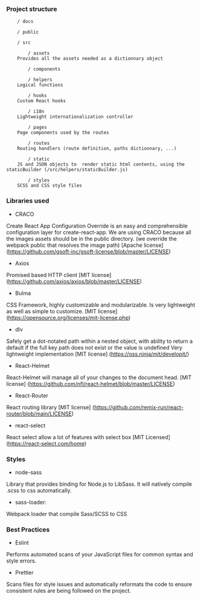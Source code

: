### Project structure

```
    / docs

    / public

    / src

        / assets
    Provides all the assets needed as a dictionnary object

        / components

        / helpers
    Logical functions

        / hooks
    Custom React hooks

        / i18n
    Lightweight internationalization controller

        / pages
    Page components used by the routes

        / routes
    Routing handlers (route definition, paths dictionnary, ...)

        / static
    JS and JSON objects to  render static html contents, using the staticBuilder (/src/helpers/staticBuilder.js)

        / styles
    SCSS and CSS style files

```

### Libraries used

- CRACO

Create React App Configuration Override is an easy and comprehensible configuration layer for create-react-app.
We are using CRACO because all the images assets should be in the public directory. (we override the webpack public that resolves the image path)
[Apache license] (https://github.com/gsoft-inc/gsoft-license/blob/master/LICENSE)

- Axios

Promised based HTTP client
[MIT license] (https://github.com/axios/axios/blob/master/LICENSE)

- Bulma

CSS Framework, highly customizable and modularizable.
Is very lightweight as well as simple to customize.
[MIT license] (https://opensource.org/licenses/mit-license.php)

- dlv

Safely get a dot-notated path within a nested object, with ability to return a
default if the full key path does not exist or the value is undefined
Very lightweight implementation
[MIT license] (https://oss.ninja/mit/developit/)

- React-Helmet

React-Helmet will manage all of your changes to the document head.
[MIT license] (https://github.com/nfl/react-helmet/blob/master/LICENSE)

- React-Router

React routing library
[MIT license] (https://github.com/remix-run/react-router/blob/main/LICENSE)

- react-select

React select allow a lot of features with select box [MIT Licensed] (https://react-select.com/home)

### Styles

- node-sass

Library that provides binding for Node.js to LibSass.
It will natively compile .scss to css automatically.

- sass-loader:

Webpack loader that compile Sass/SCSS to CSS

### Best Practices

- Eslint

Performs automated scans of your JavaScript files for common syntax and style errors.

- Prettier

Scans files for style issues and automatically reformats the code to ensure
consistent rules are being followed on the project.
